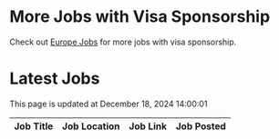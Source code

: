 # More Jobs with Visa Sponsorship

Check out [Europe Jobs](https://github.com/sureshparimi/europejobs#latest-jobs) for more jobs with visa sponsorship.

# Latest Jobs

This page is updated at December 18, 2024 14:00:01

| Job Title | Job Location | Job Link | Job Posted |
| --- | --- | --- | --- |
